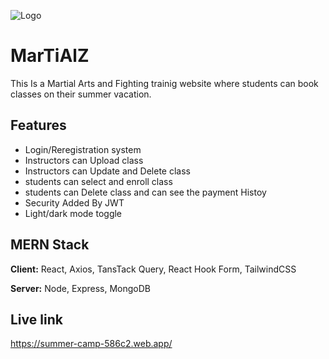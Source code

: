 
![Logo](https://summer-camp-586c2.web.app/assets/logo-wide-c5a05483.png)



# MarTiAlZ


This Is a Martial Arts and Fighting trainig website where students can book classes on their summer vacation.


## Features

- Login/Reregistration system
- Instructors can Upload class
- Instructors can Update and Delete class
- students can select and enroll class
- students can Delete class and can see the payment Histoy
- Security Added By JWT
- Light/dark mode toggle




## MERN Stack

**Client:** React, Axios, TansTack Query, React Hook Form, TailwindCSS

**Server:** Node, Express, MongoDB


## Live link

https://summer-camp-586c2.web.app/

